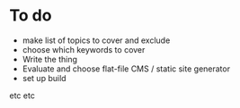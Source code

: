 # To do

- make list of topics to cover and exclude
- choose which keywords to cover
- Write the thing
- Evaluate and choose flat-file CMS / static site generator
- set up build

etc etc